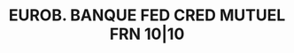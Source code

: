 ---
layout: asset
title: EUROB. BANQUE FED CRED MUTUEL FRN 10|10                     
isin: XS0424777703
---